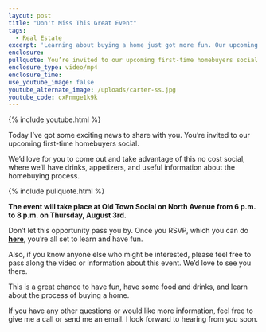 ```yaml
---
layout: post
title: "Don't Miss This Great Event"
tags:
  - Real Estate
excerpt: 'Learning about buying a home just got more fun. Our upcoming event is going to be a great time with food, drinks, and valuable information about the homebuying process.'
enclosure:
pullquote: You’re invited to our upcoming first-time homebuyers social.
enclosure_type: video/mp4
enclosure_time:
use_youtube_image: false
youtube_alternate_image: /uploads/carter-ss.jpg
youtube_code: cxPnmge1k9k
---
```



{% include youtube.html %}

Today I’ve got some exciting news to share with you. You’re invited to our upcoming first-time homebuyers social.

We’d love for you to come out and take advantage of this no cost social, where we’ll have drinks, appetizers, and useful information about the homebuying process.

{% include pullquote.html %}

**The event will take place at Old Town Social on North Avenue from 6 p.m. to 8 p.m. on Thursday, August 3rd.**

Don’t let this opportunity pass you by. Once you RSVP, which you can do [**here**](https://www.eventbrite.com/e/youre-invited-to-old-town-social-for-a-first-time-homebuyers-seminar-and-happy-hour-registration-36514310285), you’re all set to learn and have fun.

Also, if you know anyone else who might be interested, please feel free to pass along the video or information about this event. We’d love to see you there.

This is a great chance to have fun, have some food and drinks, and learn about the process of buying a home.

If you have any other questions or would like more information, feel free to give me a call or send me an email. I look forward to hearing from you soon.